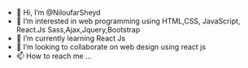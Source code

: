- 👋 Hi, I’m @NiloufarSheyd
- 👀 I’m interested in web programming using HTML,CSS, JavaScript, React.Js Sass,Ajax,Jquery,Bootstrap
- 🌱 I’m currently learning React Js
- 💞️ I’m looking to collaborate on web design using react js
- 📫 How to reach me ...

<!---
NiloufarSheid/NiloufarSheid is a ✨ special ✨ repository because its `README.md` (this file) appears on your GitHub profile.
You can click the Preview link to take a look at your changes.
--->
